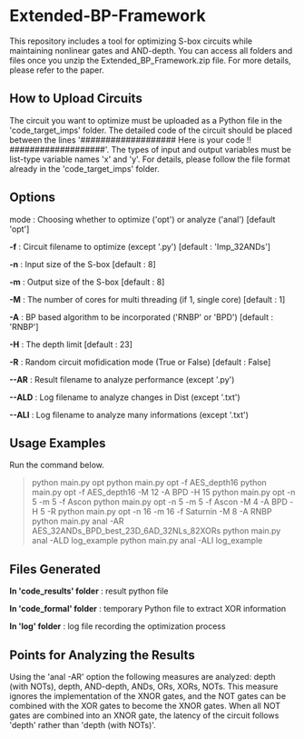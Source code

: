 # Extended-BP-Framework
This repository includes a tool for optimizing S-box circuits while maintaining nonlinear gates and AND-depth.
You can access all folders and files once you unzip the Extended_BP_Framework.zip file.
For more details, please refer to the paper.

## How to Upload Circuits
The circuit you want to optimize must be uploaded as a Python file in the 'code_target_imps' folder.
The detailed code of the circuit should be placed between the lines '################### Here is your code !! ###################'.
The types of input and output variables must be list-type variable names 'x' and 'y'.
For details, please follow the file format already in the 'code_target_imps' folder.

## Options
mode : Choosing whether to optimize ('opt') or analyze ('anal') [default 'opt']

**-f** : Circuit filename to optimize (except '.py') [default : 'Imp_32ANDs']

**-n** : Input size of the S-box [default : 8]

**-m** : Output size of the S-box [default : 8]

**-M** : The number of cores for multi threading (if 1, single core) [default : 1]

**-A** : BP based algorithm to be incorporated ('RNBP' or 'BPD') [default : 'RNBP']

**-H** : The depth limit [default : 23]

**-R** : Random circuit mofidication mode (True or False) [default : False]



**--AR** : Result filename to analyze performance (except '.py')

**--ALD** : Log filename to analyze changes in Dist (except '.txt')

**--ALI** : Log filename to analyze many informations (except '.txt')



## Usage Examples
Run the command below.
>python main.py opt 
>python main.py opt -f AES_depth16
>python main.py opt -f AES_depth16 -M 12 -A BPD -H 15
>python main.py opt -n 5 -m 5 -f Ascon
>python main.py opt -n 5 -m 5 -f Ascon -M 4 -A BPD -H 5 -R
>python main.py opt -n 16 -m 16 -f Saturnin -M 8 -A RNBP
>python main.py anal -AR AES_32ANDs_BPD_best_23D_6AD_32NLs_82XORs
>python main.py anal -ALD log_example
>python main.py anal -ALI log_example

## Files Generated
**In 'code_results' folder** : result python file

**In 'code_formal' folder** : temporary Python file to extract XOR information

**In 'log' folder** : log file recording the optimization process



## Points for Analyzing the Results
Using the 'anal -AR' option the following measures are analyzed: depth (with NOTs), depth, AND-depth, ANDs, ORs, XORs, NOTs.
This measure ignores the implementation of the XNOR gates, and the NOT gates can be combined with the XOR gates to become the XNOR gates.
When all NOT gates are combined into an XNOR gate, the latency of the circuit follows 'depth' rather than 'depth (with NOTs)'.
